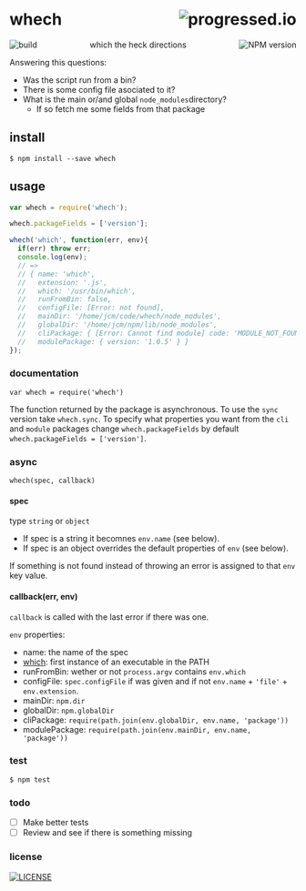 # whech [<img alt="progressed.io" src="http://progressed.io/bar/50" align="right"/>](https://github.com/fehmicansaglam/progressed.io)

[<img alt="build" src="http://img.shields.io/travis/stringparser/node-whech/master.svg?style=flat-square" align="left"/>](https://travis-ci.org/stringparser/node-whech/builds) [<img alt="NPM version" src="http://img.shields.io/npm/v/whech.svg?style=flat-square" align="right"/>](http://www.npmjs.org/package/whech)

<p align="center">which the heck directions</p>

Answering this questions:
- Was the script run from a bin?
- There is some config file asociated to it?
- What is the main or/and global `node_modules`directory?
  - If so fetch me some fields from that package

## install

    $ npm install --save whech

## usage 

```javascript
var whech = require('whech');

whech.packageFields = ['version'];

whech('which', function(err, env){
  if(err) throw err;
  console.log(env);
  // =>
  // { name: 'which',
  //   extension: '.js',
  //   which: '/usr/bin/which',
  //   runFromBin: false,
  //   configFile: [Error: not found],
  //   mainDir: '/home/jcm/code/whech/node_modules',
  //   globalDir: '/home/jcm/npm/lib/node_modules',
  //   cliPackage: { [Error: Cannot find module] code: 'MODULE_NOT_FOUND' },
  //   modulePackage: { version: '1.0.5' } }
});
```


### documentation

`var whech = require('whech')`

The function returned by the package is asynchronous. 
To use the `sync` version take `whech.sync`.
To specify what properties you want from the `cli` and `module` packages change
`whech.packageFields` by default `whech.packageFields = ['version']`.

### async 

`whech(spec, callback)`

#### spec 
type `string` or `object`

- If spec is  a string it becomnes `env.name` (see below).
- If spec is an object overrides the default properties of `env` (see below).

If something is not found instead of throwing an error is assigned to that `env` key value.

#### callback(err, env)

`callback` is called with the last error if there was one.

`env` properties:
 - name: the name of the spec
 - [which](https://www.npmjs.org/package/which): first instance of an executable in the PATH
 - runFromBin: wether or not `process.argv` contains `env.which`
 - configFile: `spec.configFile` if was given and if not `env.name` + `'file'` + `env.extension`.
 - mainDir: `npm.dir`
 - globalDir: `npm.globalDir`
 - cliPackage: `require(path.join(env.globalDir, env.name, 'package'))`
 - modulePackage: `require(path.join(env.mainDir, env.name, 'package'))`

### test

    $ npm test

### todo

 - [ ] Make better tests
 - [ ] Review and see if there is something missing

### license

[<img alt="LICENSE" src="http://img.shields.io/npm/l/whech.svg?style=flat-square"/>](http://opensource.org/licenses/MIT)
